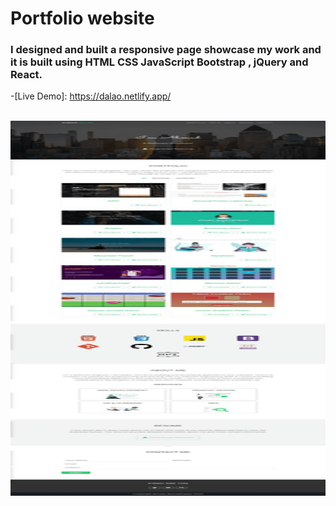 # Portfolio website

### I designed and built a responsive page showcase my work and it is built using  HTML CSS JavaScript Bootstrap , jQuery and React.


-[Live Demo]: https://dalao.netlify.app/





<br>
    <img src="https://raw.githubusercontent.com/AhmadDalao/Portfolio/master/src/images/page.jpg" height="600" width="1000"/>
<br>
